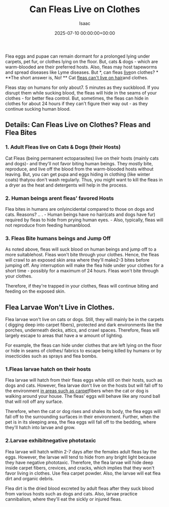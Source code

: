 ﻿---
title: Can Fleas Live on Clothes
description: Flea eggs and pupae can remain dormant for a prolonged lying under carpets, pet fur, or clothes lying on the floor. But, cats & dogs - which are warm-blooded...
slug: /can-fleas-live-on-clothes/
date: 2025-07-10 00:00:00+00:00
lastmod: 2025-07-10 00:00:00+03:00
author: Isaac
categories:

- Fleas

- Guide
tags:

- fleas

- flea

- live
layout: post
---

Flea eggs and pupae can remain dormant for a prolonged lying under carpets, pet fur, or clothes lying on the floor. But, cats & dogs - which are warm-blooded are their preferred hosts. Also, fleas may host tapeworms and spread diseases like Lyme diseases. But *, can fleas [live](https://pestpolicy.com/can-fleas-live-in-human-hair/)on clothes? * **The short answer is, No! ** Cat [fleas can't live on hair](https://pestpolicy.com/can-fleas-live-in-human-hair/)and clothes.

Fleas stay on humans for only about7. 5 minutes as they suckblood. If you disrupt them while sucking blood, the fleas will hide in the seams of your clothes - for better flea control. But, sometimes, the fleas can hide in clothes for about 24 hours if they can't figure their way out - as they continue sucking human blood.

##  Details: Can Fleas Live on Clothes? Fleas and Flea Bites

###  1. Adult Fleas live on Cats & Dogs (their Hosts)

Cat Fleas (being permanent ectoparasites) live on their hosts (mainly cats and dogs)- and they'll not favor biting human beings. They mostly bite, reproduce, and live off the blood from the warm-blooded hosts without leaving. But, you can get pupa and eggs hiding in clothing (like winter coats) thatyou don't wash regularly. Thus, you might want to kill the fleas in a dryer as the heat and detergents will help in the process.

###  2. Human beings arent fleas' favored Hosts

Flea bites in humans are onlyincidental compared to those on dogs and cats. Reasons? .. . - Human beings have no hair(cats and dogs have fur) required by fleas to hide from prying human eyes. - Also, typically, fleas will not reproduce from feeding humanblood.

###  3. Fleas Bite humans beings and Jump Off

As noted above, fleas will suck blood on human beings and jump off to a more suitablehost. Fleas won't bite through your clothes. Hence, the fleas will crawl to an exposed skin area where they'll make2-3 bites before jumping off. Any interruption will make the flea hide under your clothes for a short time - possibly for a maximum of 24 hours. Fleas won't bite through your clothes.

Therefore, if they're trapped in your clothes, fleas will continue biting and feeding on the exposed skin.

##  Flea Larvae Won't Live in Clothes.

Flea larvae won't live on cats or dogs. Still, they will mainly be in the carpets ( digging deep into carpet fibers), protected and dark environments like the porches, underneath decks, attics, and crawl spaces. Therefore, fleas will largely escape to areas that have a w amount of lighting.

For example, the fleas can hide under clothes that are left lying on the floor or hide in seams of clothes/ fabrics to escape being killed by humans or by insecticides such as sprays and flea bombs.

###  1.Fleas larvae hatch on their hosts

Flea larvae will hatch from their fleas eggs while still on their hosts, such as dogs and cats. However, flea larvae don't live on the hosts but will fall off to the environment [in areas such as carpet](https://pestpolicy.com/can-fleas-live-in-carpets/)fibers when the cat or dog is walking around your house. The fleas' eggs will behave like any round ball that will roll off any surface.

Therefore, when the cat or dog rises and shales its body, the flea eggs will fall off to the surrounding surfaces in their environment. Further, when the pet is in its sleeping area, the flea eggs will fall off to the bedding, where they'll hatch into larvae and grow.

###  2.Larvae exhibitnegative phototaxic

Flea larvae will hatch within 2-7 days after the females adult fleas lay the eggs. However, the larvae will tend to hide from any bright light because they have negative phototaxic. Therefore, the flea larvae will hide deep inside carpet fibers, crevices, and cracks, which implies that they won't favor living in clothes. Use flea carpet powder. Also, the larvae will eat flea dirt and organic debris.

Flea dirt is the dried blood excreted by adult fleas after they suck blood from various hosts such as dogs and cats. Also, larvae practice cannibalism, where they'll eat the sickly or injured fleas.
